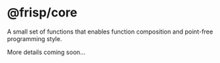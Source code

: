 # @frisp/core

[comment]: ![](https://pandao.github.io/editor.md/images/logos/editormd-logo-180x180.png)
[comment]: ![](https://img.shields.io/github/release/pandao/editor.md.svg)

A small set of functions that enables function composition and point-free programming style.

More details coming soon...
